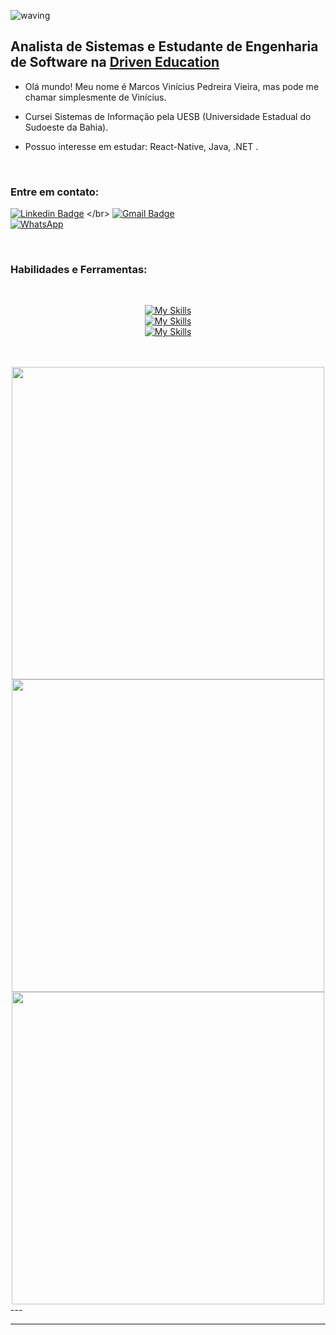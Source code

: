   ![waving](https://capsule-render.vercel.app/api?type=waving&height=200&text=Vinícius%20&fontAlignY=40&color=gradient)
  
  ## Analista de Sistemas e Estudante de Engenharia de Software na <a href="https://www.driven.com.br/">Driven Education</a>


- Olá mundo! Meu nome é Marcos Vinícius Pedreira Vieira, mas pode me chamar simplesmente de Vinícius.

- Cursei Sistemas de Informação pela UESB (Universidade Estadual do Sudoeste da Bahia). 
 
- Possuo interesse em estudar: React-Native, Java, .NET .

<br />

### Entre em contato:

[![Linkedin Badge](https://img.shields.io/badge/-LinkedIn-blue?style=flat&logo=Linkedin&logoColor=white&link=https://www.linkedin.com/in/rebeccamanzi/)]([[https://www.linkedin.com/in/steniowagner/](https://www.linkedin.com/in/vini-si12363/)])
</br>
[![Gmail Badge](https://img.shields.io/badge/-Gmail-c14438?style=flat&logo=Gmail&logoColor=white&link=mailto:viniciuspv.si@gmail.com)](mailto:viniciuspv.si@gmail.com)
</br>
[![WhatsApp](https://img.shields.io/badge/WhatsApp-Chat-green.svg?style=flat-square&logo=whatsapp)](https://api.whatsapp.com/send?phone=5573988251737)



<br />

### Habilidades e Ferramentas:

<div style="display: inline_block" align="center" gap="10px"><br>
  
[![My Skills](https://skillicons.dev/icons?i=nodejs,react,js,ts,nestjs,express,prisma)](https://www.linkedin.com/in/vini-si12363/)  
[![My Skills](https://skillicons.dev/icons?i=html,css,styledcomponents,jest,postman)](https://www.linkedin.com/in/vini-si12363/)  
[![My Skills](https://skillicons.dev/icons?i=mysql,postgres,mongodb,docker,vite,cpp,java)](https://www.linkedin.com/in/vini-si12363/)  

</div>

<br />
<br />
<div style="display: inline_block" align="center" gap="15px">
    <img width="500rem" src="https://github-readme-stats.vercel.app/api?username=vinisi12363&show_icons=true&theme=github_dark"/>
    <br />
    <img width="500rem" src="https://github-readme-streak-stats.herokuapp.com/?user=vinisi12363&layout=compact&langs_count=7&theme=github_dark" />
    <br />
    <img width="500rem" src="https://github-readme-stats.vercel.app/api/top-langs/?username=vinisi12363&layout=compact&langs_count=8&theme=github_dark"/>
    <br />
</div>
---
<br/>

----



